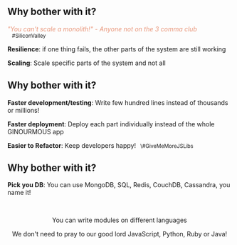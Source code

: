 ## Why bother with it?

<i style="color:darksalmon">"You can't scale a monolith!" - Anyone not on the 3 comma club </i><small class="hashtag" style="margin-left: 10px">\#SiliconValley</small>

<p style="text-align:left"><b>Resilience</b>: if one thing fails, the other parts of the system are still working</p>

<p style="text-align:left"><b>Scaling</b>: Scale specific parts of the system and not all</p>


## Why bother with it?

<p style="text-align:left"><b>Faster development/testing</b>: Write few hundred lines instead of thousands or millions!</p>

<p style="text-align:left"><b>Faster deployment</b>: Deploy each part individually instead of the whole GINOURMOUS app</p>

<p style="text-align:left"><b>Easier to Refactor</b>: Keep developers happy!<small class="hashtag" style="margin-left: 10px;margin-top:8px">\#GiveMeMoreJSLibs</small></p>


## Why bother with it?
<p style="text-align:left"><b>Pick you DB</b>: You can use MongoDB, SQL, Redis, CouchDB, Cassandra, you name it!</p>

</br>
<p style="text-align:center">You can write modules on different languages</p>

<p style="text-align:center">We don't need to pray to our good lord JavaScript, Python, Ruby or Java!</p>

